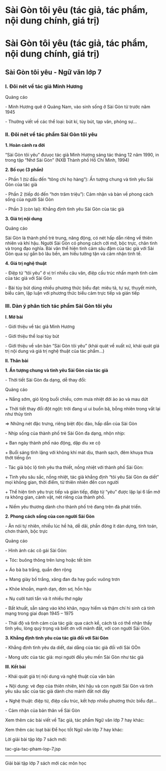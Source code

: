 # Sài Gòn tôi yêu (tác giả, tác phẩm, nội dung chính, giá trị)

# Sài Gòn tôi yêu (tác giả, tác phẩm, nội dung chính, giá trị)

## Sài Gòn tôi yêu - Ngữ văn lớp 7

### I. Đôi nét về tác giả Minh Hương

Quảng cáo

\- Minh Hương quê ở Quảng Nam, vào sinh sống ở Sài Gòn từ trước năm 1945 

\- Thường viết về các thể loại: bút kí, tùy bút, tạp văn, phóng sự… 

### II. Đôi nét về tác phẩm Sài Gòn tôi yêu

**1\. Hoàn cảnh ra đời**

“Sài Gòn tôi yêu” đưuọc tác giả Minh Hương sáng tác tháng 12 năm 1990, in trong tập “Nhớ Sài Gòn” (NXB Thành phố Hồ Chí Minh, 1994) 

**2\. Bố cục (3 phần)**

\- Phần 1 (từ đầu đến “tông chi họ hàng”): Ấn tượng chung và tình yêu Sài Gòn của tác giả 

\- Phần 2 (tiếp đó đến “hơn trăm triệu”): Cảm nhận và bàn về phong cách sống của người Sài Gòn 

\- Phần 3 (còn lại): Khẳng định tình yêu Sài Gòn của tác giả 

**3\. Giá trị nội dung**

Quảng cáo

Sài Gòn là thành phố trẻ trung, năng động, có nét hấp dẫn riêng về thiên nhiên và khí hậu. Người Sài Gòn có phong cách cởi mở, bộc trực, chân tình và trọng đạo nghĩa. Bài văn thể hiện tình cảm sâu đậm của tác giả với Sài Gòn qua sự gắn bó lâu bền, am hiểu tường tận và cảm nhận tinh tế. 

**4\. Giá trị nghệ thuật**

\- Điệp từ “tôi yêu” ở vị trí nhiều câu văn, điệp cấu trúc nhấn mạnh tình cảm của tác giả với Sài Gòn 

\- Bài tùy bút dùng nhiều phương thức biểu đạt: miêu tả, tự sự, thuyết minh, biểu cảm, lập luận với phương thức biểu cảm trực tiếp và gián tiếp 

### III. Dàn ý phân tích tác phẩm Sài Gòn tôi yêu

**I. Mở bài**

\- Giới thiệu về tác giả Minh Hương 

\- Giới thiệu thể loại tùy bút 

\- Giới thiệu về văn bản “Sài Gòn tôi yêu” (khái quát về xuất xứ, khái quát giá trị nội dung và giá trị nghệ thuật của tác phẩm…) 

**II. Thân bài**

**1\. Ấn tượng chung và tình yêu Sài Gòn của tác giả**

\- Thời tiết Sài Gòn đa dạng, dễ thay đổi: 

Quảng cáo

\+ Nắng sớm, gió lộng buổi chiều, cơm mưa nhiệt đới ào ào và mau dứt 

\+ Thời tiết thay đổi đột ngột: trời đang ui ui buồn bã, bỗng nhiên trong vắt lại như thủy tinh 

⇒ Những nét đặc trưng, riêng biệt độc đáo, hấp dẫn của Sài Gòn 

\- Nhịp sống của thành phố trẻ Sài Gòn đa dạng, nhộn nhịp: 

\+ Ban ngày thành phố náo động, dập dìu xe cộ 

\+ Buổi sáng tĩnh lặng với không khí mát dịu, thanh sạch, đêm khuya thưa thớt tiếng ồn 

\- Tác giả bộc lộ tình yêu tha thiết, nồng nhiệt với thành phố Sài Gòn: 

\+ Tình yêu sâu sắc, nồng nhiệt, tác giả khẳng định “tôi yêu Sài Gòn da diết” mọi không gian, thời điểm, từ thiên nhiên đến con người 

\+ Thể hiện tình yêu trực tiếp và gián tiếp, điệp từ “yêu” được lặp lại 6 lần mở ra không gian, cảnh vật, nét riêng của thành phố. 

\+ Niềm yêu thương dành cho thành phố trẻ đang trên đà phát triển. 

**2\. Phong cách sống của con người Sài Gòn**

\- Ăn nói tự nhiên, nhiều lúc hề hà, dễ dãi, phần đông ít dàn dựng, tính toán, chơn thành, bộc trực 

Quảng cáo

\- Hình ảnh các cô gái Sài Gòn: 

\+ Tóc: buông thõng trên lưng hoặc tết bím 

\+ Áo bà ba trắng, quần đen rộng 

\+ Mang giày bố trắng, xăng đan đa hay guốc vuông trơn 

\+ Khỏe khoắn, mạnh dạn, đơn sơ, hồn hậu 

\+ Nụ cười tươi tắn và ít nhiều thơ ngây 

\- Bất khuất, sẵn sàng vào khó khăn, nguy hiểm và thậm chí hi sinh cả tính mạng trong giai đoạn 1945 – 1975 

\- Thái độ và tình cảm của tác giả: qua cách kể, cách tả có thể nhận thấy tình yêu, lòng quý trọng và biết ơn với mảnh đất, với con người Sài Gòn. 

**3\. Khẳng định tình yêu của tác giả đối với Sài Gòn**

\- Khẳng định tình yêu da diết, dai dẳng của tác giả đối với Sài GÒn 

\- Mong ước của tác giả: mọi người đều yêu mến Sài Gòn như tác giả 

**III. Kết bài**

\- Khái quát giá trị nội dung và nghệ thuật của văn bản 

\+ Nội dung: vẻ đẹp của thiên nhiên, khí hậu và con người Sài Gòn và tình yêu sâu sắc của tác giả dành cho mảnh đất nơi đây 

\+ Nghệ thuật: điệp từ, điệp cấu trúc, kết hợp nhiều phương thức biểu đạt… 

\- Cảm nhận của bản thân về Sài Gòn 

Xem thêm các bài viết về Tác giả, tác phẩm Ngữ văn lớp 7 hay khác:

Xem thêm các loạt bài Để học tốt Ngữ văn lớp 7 hay khác:

Lời giải bài tập lớp 7 sách mới:

tac-gia-tac-pham-lop-7.jsp

* * *

Giải bài tập lớp 7 sách mới các môn học
